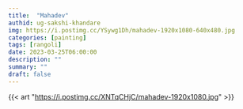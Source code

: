 ```yaml
---
title:  "Mahadev"
authid: ug-sakshi-khandare
img: https://i.postimg.cc/YSywg1Dh/mahadev-1920x1080-640x480.jpg
categories: [painting]
tags: [rangoli]
date: 2023-03-25T06:00:00
description: ""
summary: ""
draft: false
---
```



{{< art "https://i.postimg.cc/XNTqCHjC/mahadev-1920x1080.jpg" >}}
